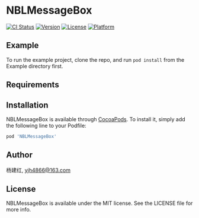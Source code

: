 # NBLMessageBox

[![CI Status](https://img.shields.io/travis/杨建红/NBLMessageBox.svg?style=flat)](https://travis-ci.org/杨建红/NBLMessageBox)
[![Version](https://img.shields.io/cocoapods/v/NBLMessageBox.svg?style=flat)](https://cocoapods.org/pods/NBLMessageBox)
[![License](https://img.shields.io/cocoapods/l/NBLMessageBox.svg?style=flat)](https://cocoapods.org/pods/NBLMessageBox)
[![Platform](https://img.shields.io/cocoapods/p/NBLMessageBox.svg?style=flat)](https://cocoapods.org/pods/NBLMessageBox)

## Example

To run the example project, clone the repo, and run `pod install` from the Example directory first.

## Requirements

## Installation

NBLMessageBox is available through [CocoaPods](https://cocoapods.org). To install
it, simply add the following line to your Podfile:

```ruby
pod 'NBLMessageBox'
```

## Author

杨建红, yjh4866@163.com

## License

NBLMessageBox is available under the MIT license. See the LICENSE file for more info.
